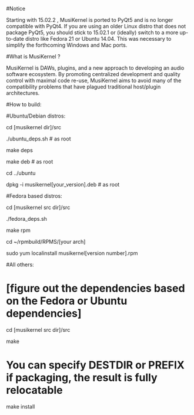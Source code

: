 #Notice

Starting with 15.02.2 , MusiKernel is ported to PyQt5 and is no longer compatible with PyQt4.  If you are using an older Linux distro that does not package PyQt5, you should stick to 15.02.1 or (ideally) switch to a more up-to-date distro like Fedora 21 or Ubuntu 14.04.  This was necessary to simplify the forthcoming Windows and Mac ports.

#What is MusiKernel ?

MusiKernel is DAWs, plugins, and a new approach to developing an audio software ecosystem.  By promoting centralized development and quality control with maximal code re-use, MusiKernel aims to avoid many of the compatibility problems that have plagued traditional host/plugin architectures.

#How to build:

#Ubuntu/Debian distros:

cd [musikernel dir]/src
 
./ubuntu_deps.sh   # as root

make deps

make deb  # as root

cd ../ubuntu

dpkg -i musikernel[your_version].deb  # as root

#Fedora based distros:

cd [musikernel src dir]/src

./fedora_deps.sh

make rpm

cd ~/rpmbuild/RPMS/[your arch]

sudo yum localinstall musikernel[version number].rpm

#All others:

 # [figure out the dependencies based on the Fedora or Ubuntu dependencies]

cd [musikernel src dir]/src

make

 # You can specify DESTDIR or PREFIX if packaging, the result is fully relocatable

make install

